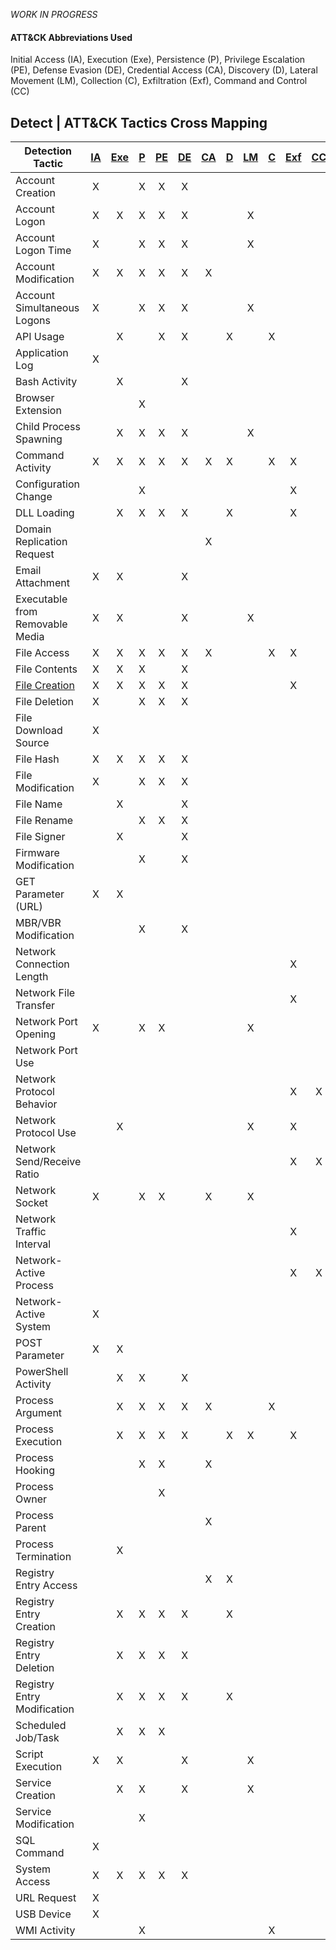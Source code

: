 _WORK IN PROGRESS_

#### ATT&CK Abbreviations Used
Initial Access (IA), Execution (Exe), Persistence (P), Privilege Escalation (PE), Defense Evasion (DE), 
Credential Access (CA), Discovery (D), Lateral Movement (LM), Collection (C), Exfiltration (Exf), Command and Control (CC)


## Detect | ATT&CK Tactics Cross Mapping

| Detection Tactic                           | [IA](https://attack.mitre.org/tactics/TA0001/) | [Exe](https://attack.mitre.org/tactics/TA0002) | [P](https://attack.mitre.org/tactics/TA0003/) | [PE](https://attack.mitre.org/tactics/TA0004) | [DE](https://attack.mitre.org/tactics/TA0005) | [CA](https://attack.mitre.org/tactics/TA0006) | [D](https://attack.mitre.org/tactics/TA0005) | [LM](https://attack.mitre.org/tactics/TA0008) | [C](https://attack.mitre.org/tactics/TA0006) | [Exf](https://attack.mitre.org/tactics/TA0010) | [CC](https://attack.mitre.org/tactics/TA0011) |
| ------------------------------------------ | :--------------------------------------------: | :--------------------------------------------: | :-------------------------------------------: | :-------------------------------------------: | :-------------------------------------------: | :-------------------------------------------: | :------------------------------------------: | :-------------------------------------------: | :------------------------------------------: | :--------------------------------------------: | :-------------------------------------------: |
| Account Creation                           |                       X                        |                                                |                       X                       |                       X                       |                       X                       |                                               |                                              |                                               |                                              |                                                |                                               |
| Account Logon                              |                       X                        |                       X                        |                       X                       |                       X                       |                       X                       |                                               |                                              |                       X                       |                                              |                                                |                                               |
| Account Logon Time                         |                       X                        |                                                |                       X                       |                       X                       |                       X                       |                                               |                                              |                       X                       |                                              |                                                |                                               |
| Account Modification                       |                       X                        |                       X                        |                       X                       |                       X                       |                       X                       |                       X                       |                                              |                                               |                                              |                                                |                                               |
| Account Simultaneous Logons                |                       X                        |                                                |                       X                       |                       X                       |                       X                       |                                               |                                              |                       X                       |                                              |                                                |                                               |
| API Usage                                  |                                                |                       X                        |                                               |                       X                       |                       X                       |                                               |                      X                       |                                               |                      X                       |                                                |                                               |
| Application Log                            |                       X                        |                                                |                                               |                                               |                                               |                                               |                                              |                                               |                                              |                                                |                                               |
| Bash Activity                              |                                                |                       X                        |                                               |                                               |                       X                       |                                               |                                              |                                               |                                              |                                                |                                               |
| Browser Extension                          |                                                |                                                |                       X                       |                                               |                                               |                                               |                                              |                                               |                                              |                                                |                                               |
| Child Process Spawning                     |                                                |                       X                        |                       X                       |                       X                       |                       X                       |                                               |                                              |                       X                       |                                              |                                                |                                               |
| Command Activity                           |                       X                        |                       X                        |                       X                       |                       X                       |                       X                       |                       X                       |                      X                       |                                               |                      X                       |                       X                        |                                               |
| Configuration Change                       |                                                |                                                |                       X                       |                                               |                                               |                                               |                                              |                                               |                                              |                       X                        |                                               |
| DLL Loading                                |                                                |                       X                        |                       X                       |                       X                       |                       X                       |                                               |                      X                       |                                               |                                              |                       X                        |                                               |
| Domain Replication Request                 |                                                |                                                |                                               |                                               |                                               |                       X                       |                                              |                                               |                                              |                                                |                                               |
| Email Attachment                           |                       X                        |                       X                        |                                               |                                               |                       X                       |                                               |                                              |                                               |                                              |                                                |                                               |
| Executable from Removable Media            |                       X                        |                       X                        |                                               |                                               |                       X                       |                                               |                                              |                       X                       |                                              |                                                |                                               |
| File Access                                |                       X                        |                       X                        |                       X                       |                       X                       |                       X                       |                       X                       |                                              |                                               |                      X                       |                       X                        |                                               |
| File Contents                              |                       X                        |                       X                        |                       X                       |                                               |                       X                       |                                               |                                              |                                               |                                              |                                                |                                               |
| [File Creation](/Tactics/File-Creation.md) |                       X                        |                       X                        |                       X                       |                       X                       |                       X                       |                                               |                                              |                                               |                                              |                       X                        |                                               |
| File Deletion                              |                       X                        |                                                |                       X                       |                       X                       |                       X                       |                                               |                                              |                                               |                                              |                                                |                                               |
| File Download Source                       |                       X                        |                                                |                                               |                                               |                                               |                                               |                                              |                                               |                                              |                                                |                                               |
| File Hash                                  |                       X                        |                       X                        |                       X                       |                       X                       |                       X                       |                                               |                                              |                                               |                                              |                                                |                                               |
| File Modification                          |                       X                        |                                                |                       X                       |                       X                       |                       X                       |                                               |                                              |                                               |                                              |                                                |                                               |
| File Name                                  |                                                |                       X                        |                                               |                                               |                       X                       |                                               |                                              |                                               |                                              |                                                |                                               |
| File Rename                                |                                                |                                                |                       X                       |                       X                       |                       X                       |                                               |                                              |                                               |                                              |                                                |                                               |
| File Signer                                |                                                |                       X                        |                                               |                                               |                       X                       |                                               |                                              |                                               |                                              |                                                |                                               |
| Firmware Modification                      |                                                |                                                |                       X                       |                                               |                       X                       |                                               |                                              |                                               |                                              |                                                |                                               |
| GET Parameter (URL)                        |                       X                        |                       X                        |                                               |                                               |                                               |                                               |                                              |                                               |                                              |                                                |                                               |
| MBR/VBR Modification                       |                                                |                                                |                       X                       |                                               |                       X                       |                                               |                                              |                                               |                                              |                                                |                                               |
| Network Connection Length                  |                                                |                                                |                                               |                                               |                                               |                                               |                                              |                                               |                                              |                       X                        |                                               |
| Network File Transfer                      |                                                |                                                |                                               |                                               |                                               |                                               |                                              |                                               |                                              |                       X                        |                                               |
| Network Port Opening                       |                       X                        |                                                |                       X                       |                       X                       |                                               |                                               |                                              |                       X                       |                                              |                                                |                                               |
| Network Port Use                           |                                                |                                                |                                               |                                               |                                               |                                               |                                              |                                               |                                              |                                                |                                               |
| Network Protocol Behavior                  |                                                |                                                |                                               |                                               |                                               |                                               |                                              |                                               |                                              |                       X                        |                       X                       |
| Network Protocol Use                       |                                                |                       X                        |                                               |                                               |                                               |                                               |                                              |                       X                       |                                              |                       X                        |                                               |
| Network Send/Receive Ratio                 |                                                |                                                |                                               |                                               |                                               |                                               |                                              |                                               |                                              |                       X                        |                       X                       |
| Network Socket                             |                       X                        |                                                |                       X                       |                       X                       |                                               |                       X                       |                                              |                       X                       |                                              |                                                |                                               |
| Network Traffic Interval                   |                                                |                                                |                                               |                                               |                                               |                                               |                                              |                                               |                                              |                       X                        |                                               |
| Network-Active Process                     |                                                |                                                |                                               |                                               |                                               |                                               |                                              |                                               |                                              |                       X                        |                       X                       |
| Network-Active System                      |                       X                        |                                                |                                               |                                               |                                               |                                               |                                              |                                               |                                              |                                                |                                               |
| POST Parameter                             |                       X                        |                       X                        |                                               |                                               |                                               |                                               |                                              |                                               |                                              |                                                |                                               |
| PowerShell Activity                        |                                                |                       X                        |                       X                       |                                               |                       X                       |                                               |                                              |                                               |                                              |                                                |                                               |
| Process Argument                           |                                                |                       X                        |                       X                       |                       X                       |                       X                       |                       X                       |                                              |                                               |                      X                       |                                                |                                               |
| Process Execution                          |                                                |                       X                        |                       X                       |                       X                       |                       X                       |                                               |                      X                       |                       X                       |                                              |                       X                        |                                               |
| Process Hooking                            |                                                |                                                |                       X                       |                       X                       |                                               |                       X                       |                                              |                                               |                                              |                                                |                                               |
| Process Owner                              |                                                |                                                |                                               |                       X                       |                                               |                                               |                                              |                                               |                                              |                                                |                                               |
| Process Parent                             |                                                |                                                |                                               |                                               |                                               |                       X                       |                                              |                                               |                                              |                                                |                                               |
| Process Termination                        |                                                |                       X                        |                                               |                                               |                                               |                                               |                                              |                                               |                                              |                                                |                                               |
| Registry Entry Access                      |                                                |                                                |                                               |                                               |                                               |                       X                       |                      X                       |                                               |                                              |                                                |                                               |
| Registry Entry Creation                    |                                                |                       X                        |                       X                       |                       X                       |                       X                       |                                               |                      X                       |                                               |                                              |                                                |                                               |
| Registry Entry Deletion                    |                                                |                       X                        |                       X                       |                       X                       |                       X                       |                                               |                                              |                                               |                                              |                                                |                                               |
| Registry Entry Modification                |                                                |                       X                        |                       X                       |                       X                       |                       X                       |                                               |                      X                       |                                               |                                              |                                                |                                               |
| Scheduled Job/Task                         |                                                |                       X                        |                       X                       |                       X                       |                                               |                                               |                                              |                                               |                                              |                                                |                                               |
| Script Execution                           |                       X                        |                       X                        |                                               |                                               |                       X                       |                                               |                                              |                       X                       |                                              |                                                |                                               |
| Service Creation                           |                                                |                       X                        |                       X                       |                                               |                       X                       |                                               |                                              |                       X                       |                                              |                                                |                                               |
| Service Modification                       |                                                |                                                |                       X                       |                                               |                                               |                                               |                                              |                                               |                                              |                                                |                                               |
| SQL Command                                |                       X                        |                                                |                                               |                                               |                                               |                                               |                                              |                                               |                                              |                                                |                                               |
| System Access                              |                       X                        |                       X                        |                       X                       |                       X                       |                       X                       |                                               |                                              |                                               |                                              |                                                |                                               |
| URL Request                                |                       X                        |                                                |                                               |                                               |                                               |                                               |                                              |                                               |                                              |                                                |                                               |
| USB Device                                 |                       X                        |                                                |                                               |                                               |                                               |                                               |                                              |                                               |                                              |                                                |                                               |
| WMI Activity                               |                                                |                                                |                       X                       |                                               |                                               |                                               |                                              |                                               |                      X                       |                                                |                                               |
